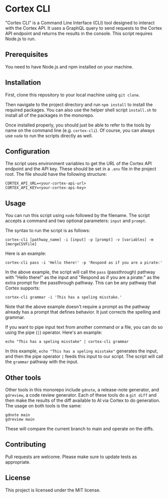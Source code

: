 # Cortex CLI

"Cortex CLI" is a Command Line Interface (CLI) tool designed to interact with the Cortex API. It uses a GraphQL query to send requests to the Cortex API endpoint and returns the results in the console. This script requires Node.js to run.

## Prerequisites

You need to have Node.js and npm installed on your machine.

## Installation

First, clone this repository to your local machine using `git clone`.

Then navigate to the project directory and run `npm install` to install the required packages.  You can also use the helper shell script `install.sh` to install all of the packages in the monorepo.

Once installed properly, you should just be able to refer to the tools by name on the command line (e.g. `cortex-cli`).  Of course, you can always use `node` to run the scripts directly as well.

## Configuration

The script uses environment variables to get the URL of the Cortex API endpoint and the API key. These should be set in a `.env` file in the project root. The file should have the following structure:
```shell
CORTEX_API_URL=<your-cortex-api-url>
CORTEX_API_KEY=<your-cortex-api-key>
```
## Usage

You can run this script using `node` followed by the filename. The script accepts a command and two optional parameters: `input` and `prompt`.

The syntax to run the script is as follows:
```shell
cortex-cli [pathway_name] -i [input] -p [prompt] -v [variables] -m [mergeCSVFile]
```
Here is an example:
```shell
cortex-cli pass -i 'Hello there!' -p 'Respond as if you are a pirate:'
```
In the above example, the script will call the `pass` (passthrough) pathway with "Hello there!" as the input and "Respond as if you are a pirate:" as the extra prompt for the passthrough pathway.
This can be any pathway that Cortex supports:
```shell
cortex-cli grammar -i 'This has a speling misstake.'
```
Note that the above example doesn't require a prompt as the pathway already has a prompt that defines behavior.  It just corrects the spelling and grammar.

If you want to pipe input text from another command or a file, you can do so using the pipe (`|`) operator. Here's an example:
```shell
echo "This has a speling misstake" | cortex-cli grammar
```
In this example, `echo "This has a speling misstake"` generates the input, and then the pipe operator `|` feeds this input to our script. The script will call the `grammar` pathway with the input.

## Other tools
Other tools in this monorepo include `gdnote`, a release-note generator, and `gdreview`, a code review generator.  Each of these tools do a `git diff` and then make the results of the diff available to AI via Cortex to do generation.  The usage on both tools is the same:
```shell
gdnote main
gdreview main
```
These will compare the current branch to main and operate on the diffs.

## Contributing

Pull requests are welcome. Please make sure to update tests as appropriate.

## License

This project is licensed under the MIT license.